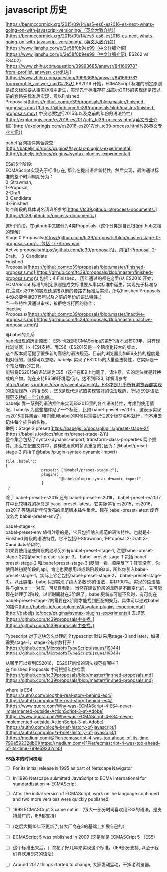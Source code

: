 # javascript 历史

  
[https://benmccormick.org/2015/09/14/es5-es6-es2016-es-next-whats-going-on-with-javascript-versioning/（英文大致介绍）](https://benmccormick.org/2015/09/14/es5-es6-es2016-es-next-whats-going-on-with-javascript-versioning/（英文大致介绍）)  
[https://www.jianshu.com/p/2e58f0b9ee99（中文详细介绍](https://www.jianshu.com/p/2e58f0b9ee99（中文详细介绍), ES262 vs ES402）  
[https://www.zhihu.com/question/39993685/answer/84166978?from=profile\_answer\_card\(从](https://www.zhihu.com/question/39993685/answer/84166978?from=profile_answer_card%28从) ES2016 开始，ECMAScript 标准的制定原则是成文标准要从事实标准中诞生，实现先于标准存在,注意es2015的实现还是按以前的套路先标准后实现，所以Finished Proposals\([https://github.com/tc39/proposals/blob/master/finished-proposals.md，](https://github.com/tc39/proposals/blob/master/finished-proposals.md，) 中没必要包括2015年以及之前的年份的语法特性\)  
[http://exploringjs.com/es2016-es2017/ch\_tc39-process.html\(英文专业介绍）](http://exploringjs.com/es2016-es2017/ch_tc39-process.html%28英文专业介绍）)

babel 官网插件集合速查  
[http://babeljs.io/docs/plugins\#syntax-plugins-experimental](http://babeljs.io/docs/plugins#syntax-plugins-experimental)

ES的5个阶段:  
ECMAScript实现先于标准存在, 那么在提出语言新特性，然后实现，最终通过标准的整个时间周期分为：  
0-Strawman,   
1-Proposal,  
2-Draft  
3-Candidate  
4-Finished  
每个阶段的具体说名请详细参考[https://tc39.github.io/process-document/。](https://tc39.github.io/process-document/。)

这5个阶段，在github中又被分为4类Proposals（这个分类是自己根据github文档的理解）  
Stage 0 Proposals\([https://github.com/tc39/proposals/blob/master/stage-0-proposals.md\)，包括：0-Strawman](https://github.com/tc39/proposals/blob/master/stage-0-proposals.md%29，包括：0-Strawman),   
Active proposals\([https://github.com/tc39/proposals\)，包括1-Proposal](https://github.com/tc39/proposals%29，包括1-Proposal), 2-Draft， 3-Candidate  
Finished Proposals\([https://github.com/tc39/proposals/blob/master/finished-proposals.md](https://github.com/tc39/proposals/blob/master/finished-proposals.md)\) 包括：4-Finished， 历年通过的都在这里\(从 ES2016 开始，ECMAScript 标准的制定原则是成文标准要从事实标准中诞生，实现先于标准存在,注意es2015的实现还是按以前的套路先标准后实现，所以Finished Proposals 中没必要包括2015年以及之前的年份的语法特性。\)  
当一些特性没通过审核，被拒绝或打回的称作：  
Inactive Proposals\([https://github.com/tc39/proposals/blob/master/inactive-proposals.md](https://github.com/tc39/proposals/blob/master/inactive-proposals.md)\)

与babel的关系  
babel出现的历史原因： ES5 也就是ECMAScript的第5个版本发布09年，只有现代浏览器（&gt;=IE9\)支持。而ES6（ES2015\)是一个跨度比较大的版本，  
这个版本规范提了很多新的高级的语法规范。目前的浏览器比如iE9支持的程度是相对低的，低得可以忽略。babeljs 实现了ES2015的大量语法特性，它实际是一个预处理js的工具。  
能够将ES2015的语法转为ES5（这样在IE9上也跑了，请注意，它的定位就是转换成的产物，能在支持ES5的环境运行js，达不到ES3,  详细请参考[http://babeljs.io/docs/usage/caveats/\#es5\)。ES3才是几乎所有浏览器都实现的语法规范（包括iE6），ES5是现代浏览器实现较好的语法规范，所以IE9是语法规范支持的一个分水岭。](http://babeljs.io/docs/usage/caveats/#es5%29。ES3才是几乎所有浏览器都实现的语法规范（包括iE6），ES5是现代浏览器实现较好的语法规范，所以IE9是语法规范支持的一个分水岭。)  
babeljs 靠一系列列语法插件来实现ES2015里的各个语法特性，考虑到使用情况，babeljs 为这些插件贴了一个标签，比如 babel-preset-es2015，这表示实现es2015插件集合。咱们使用babel的时候只需要记住这个标签名称就行，而不用去记住每个插件的名称。  
举例：Stage 2 preset\([https://babeljs.io/docs/plugins/preset-stage-2/](https://babeljs.io/docs/plugins/preset-stage-2/)\)  
整个集合包括了syntax-dynamic-import, transform-class-properties 两个插件。那么在配置文件中，这样使用就时多余重复的\( 因为：@babel/preset-stage-2 包括了@babel/plugin-syntax-dynamic-import）

```
file .babelrc:
{
                presets: ["@babel/preset-stage-2"],
                plugins: [
                        "@babel/plugin-syntax-dynamic-import",
                ]
 }
```

除了 babel-preset-es2015 还有  babel-preset-es2016，  babel-preset-es2017 其中比较特殊的标签是 babel-preset-latest，它实际包括 es2015，es2016，es2017 等随最新年份发布的规范版本插件集合。现在 babel-preset-latest 废弃改名为 babel-preset-env了。

babel-stage-x  
babel-preset-env 值得注意的是，它只包括纳入规范的语法特性。也就是4-Finished 阶段的语法特性。它不包括0-Strawman, 1-Proposal,2-Draft 3-Candidate阶段的。  
如果要使用这些阶段的必须另外有babel-preset-stage-1, 注意babel-preset-stage-2包括babel-preset-stage-3。   babel-preset-stage-1 包括 babel-preset-stage-2 和 babel-preset-stage-3.\(眨眼一看，顺序反了？其实没有，你使用越初期阶段的api，肯定也要想用越成熟阶段的api，所以你引入babel-preset-stage-1，实际上它会包括babel-preset-stage-2， babel-preset-stage-3\)。以此类推。babel只是实现了绝大多数ES的语法，并非100%。实现的语法插件与github一一对应，可以查看到。当然在建议阶段的规范是不断变化的，又可能现在处理了2阶段，过断时间就在3阶段了。babel更新有可能不及时，有可能在babel-preset-stage-2的需要在3阶段才能找到匹配的规范。具体可以通过babel的插件[http://babeljs.io/docs/plugins\#syntax-plugins-experimental](http://babeljs.io/docs/plugins#syntax-plugins-experimental)  去规范[https://github.com/tc39/proposals中查找。](https://github.com/tc39/proposals中查找。)

Typescript 对于这块怎么处理的？typescript 默认采用stage-3 and later，如果需要stage-1，stage-2有参数打开！  
[https://github.com/Microsoft/TypeScript/issues/19044](https://github.com/Microsoft/TypeScript/issues/19044)

从哪里可以看到ES2016， ES2017新增的语法规范有哪些？  
在 finished Proposals 中可根据年份检索  [https://github.com/tc39/proposals/blob/master/finished-proposals.md](https://github.com/tc39/proposals/blob/master/finished-proposals.md)

where is ES4  
[https://auth0.com/blog/the-real-story-behind-es4/](https://auth0.com/blog/the-real-story-behind-es4/)  
[https://www.quora.com/Why-was-ECMAScript-4-ES4-never-implemented-outside-ActionScript-3-at-Adobe](https://www.quora.com/Why-was-ECMAScript-4-ES4-never-implemented-outside-ActionScript-3-at-Adobe)  
[https://auth0.com/blog/a-brief-history-of-javascript/](https://auth0.com/blog/a-brief-history-of-javascript/)  
[https://medium.com/@Pier/ecmascript-4-was-too-ahead-of-its-time-799e59232db0](https://medium.com/@Pier/ecmascript-4-was-too-ahead-of-its-time-799e59232db0)

**ES版本的时间梳理**

* [ ] For its initial release in 1995 as part of Netscape Navigator
* [ ] In 1996 Netscape submitted JavaScript to ECMA International for standardization  =&gt; ECMAScript
* [ ] After the initial version of ECMAScript, work on the language continued and two more versions were quickly published
* [ ] 1999 ECMASCript 3 came out in （很大一部分时间喜欢用ES3的语法，是支持最广的，IE6都支持）
* [ ] \(之后大概10年不更新了,各大厂商在3的基础上扩展自己的）
* [ ] ECMAScript 5 was published in 2009 \(这是就是 ECMASCript 5 （ES5\)
* [ ] 这个标准出来后，厂商花了好几年来实现这个标准。（IE9部分支持, 以至于我们喜欢用ES3的语法）
* [ ] Around 2012 things started to change, 大家发动运动，干掉老浏览器。





